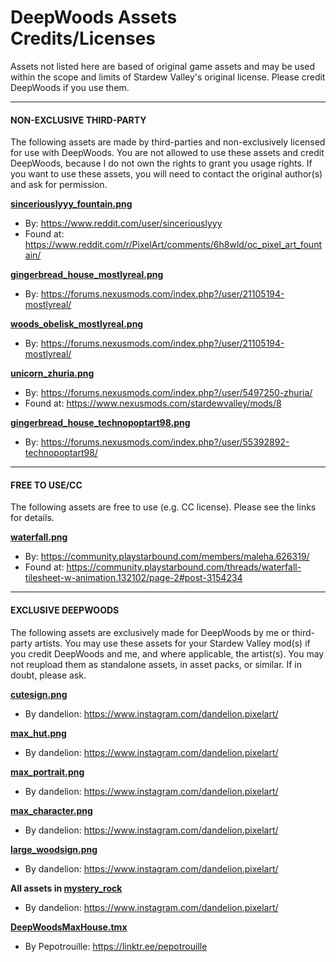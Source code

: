 # DeepWoods Assets Credits/Licenses

Assets not listed here are based of original game assets and may be used within the scope and limits of Stardew Valley's original license. Please credit DeepWoods if you use them.

---
#### NON-EXCLUSIVE THIRD-PARTY

The following assets are made by third-parties and non-exclusively licensed for use with DeepWoods. You are not allowed to use these assets and credit DeepWoods, because I do not own the rights to grant you usage rights. If you want to use these assets, you will need to contact the original author(s) and ask for permission.

**[sinceriouslyyy_fountain.png](../assets/sinceriouslyyy_fountain.png)**
 - By: https://www.reddit.com/user/sinceriouslyyy
 - Found at: https://www.reddit.com/r/PixelArt/comments/6h8wld/oc_pixel_art_fountain/

**[gingerbread_house_mostlyreal.png](../assets/gingerbread_house_mostlyreal.png)**
 - By: https://forums.nexusmods.com/index.php?/user/21105194-mostlyreal/

**[woods_obelisk_mostlyreal.png](../assets/woods_obelisk_mostlyreal.png)**
 - By: https://forums.nexusmods.com/index.php?/user/21105194-mostlyreal/

**[unicorn_zhuria.png](../assets/unicorn_zhuria.png)**
 - By: https://forums.nexusmods.com/index.php?/user/5497250-zhuria/
 - Found at: https://www.nexusmods.com/stardewvalley/mods/8

**[gingerbread_house_technopoptart98.png](../assets/gingerbread_house_technopoptart98.png)**
 - By: https://forums.nexusmods.com/index.php?/user/55392892-technopoptart98/

---
#### FREE TO USE/CC

The following assets are free to use (e.g. CC license). Please see the links for details.

**[waterfall.png](../assets/waterfall.png)**
 - By: https://community.playstarbound.com/members/maleha.626319/
 - Found at: https://community.playstarbound.com/threads/waterfall-tilesheet-w-animation.132102/page-2#post-3154234

---
#### EXCLUSIVE DEEPWOODS

The following assets are exclusively made for DeepWoods by me or third-party artists. You may use these assets for your Stardew Valley mod(s) if you credit DeepWoods and me, and where applicable, the artist(s). You may not reupload them as standalone assets, in asset packs, or similar. If in doubt, please ask.

**[cutesign.png](../assets/cutesign.png)**
 - By dandelion: https://www.instagram.com/dandelion.pixelart/

**[max_hut.png](../assets/max_hut.png)**
 - By dandelion: https://www.instagram.com/dandelion.pixelart/

**[max_portrait.png](../assets/max_portrait.png)**
 - By dandelion: https://www.instagram.com/dandelion.pixelart/

**[max_character.png](../assets/max_character.png)**
 - By dandelion: https://www.instagram.com/dandelion.pixelart/

**[large_woodsign.png](../assets/large_woodsign.png)**
 - By dandelion: https://www.instagram.com/dandelion.pixelart/

**All assets in [mystery_rock](../assets/mystery_rock)**
 - By dandelion: https://www.instagram.com/dandelion.pixelart/

**[DeepWoodsMaxHouse.tmx](../assets/Maps/DeepWoodsMaxHouse.tmx)**
 - By Pepotrouille: https://linktr.ee/pepotrouille

